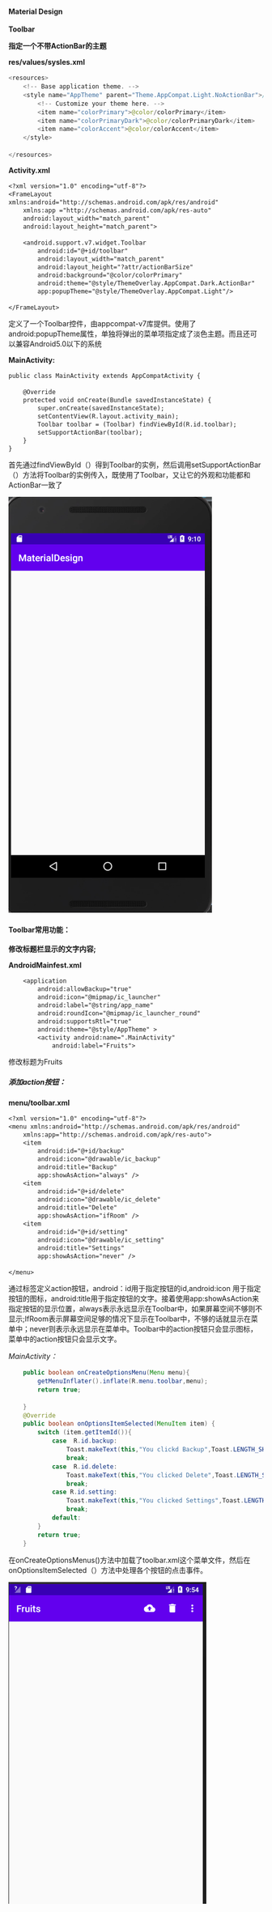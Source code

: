 #### Material Design

**Toolbar**

**指定一个不带ActionBar的主题**

**res/values/sysles.xml**

```java
<resources>
    <!-- Base application theme. -->
    <style name="AppTheme" parent="Theme.AppCompat.Light.NoActionBar">//表示浅色主题
        <!-- Customize your theme here. -->
        <item name="colorPrimary">@color/colorPrimary</item>
        <item name="colorPrimaryDark">@color/colorPrimaryDark</item>
        <item name="colorAccent">@color/colorAccent</item>
    </style>

</resources>
```

**Activity.xml**

```
<?xml version="1.0" encoding="utf-8"?>
<FrameLayout xmlns:android="http://schemas.android.com/apk/res/android"
    xmlns:app ="http://schemas.android.com/apk/res-auto"
    android:layout_width="match_parent"
    android:layout_height="match_parent">

    <android.support.v7.widget.Toolbar
        android:id="@+id/toolbar"
        android:layout_width="match_parent"
        android:layout_height="?attr/actionBarSize"
        android:background="@color/colorPrimary"
        android:theme="@style/ThemeOverlay.AppCompat.Dark.ActionBar"
        app:popupTheme="@style/ThemeOverlay.AppCompat.Light"/>

</FrameLayout>
```

定义了一个Toolbar控件，由appcompat-v7库提供。使用了android:popupTheme属性，单独将弹出的菜单项指定成了淡色主题。而且还可以兼容Android5.0以下的系统

**MainActivity:**

```
public class MainActivity extends AppCompatActivity {

    @Override
    protected void onCreate(Bundle savedInstanceState) {
        super.onCreate(savedInstanceState);
        setContentView(R.layout.activity_main);
        Toolbar toolbar = (Toolbar) findViewById(R.id.toolbar);
        setSupportActionBar(toolbar);
    }
}
```

首先通过findViewById（）得到Toolbar的实例，然后调用setSupportActionBar（）方法将Toolbar的实例传入，既使用了Toolbar，又让它的外观和功能都和ActionBar一致了



![Toolbar](https://github.com/PengFeisupper/2018118122_Android/blob/homework/MaterialDesign/%E6%88%AA%E5%9B%BE/%E6%89%B9%E6%B3%A8%202020-11-30%20171104.png)



#### **Toolbar常用功能：**

**修改标题栏显示的文字内容;**

**AndroidMainfest.xml**

```
    <application
        android:allowBackup="true"
        android:icon="@mipmap/ic_launcher"
        android:label="@string/app_name"
        android:roundIcon="@mipmap/ic_launcher_round"
        android:supportsRtl="true"
        android:theme="@style/AppTheme" >
        <activity android:name=".MainActivity"
            android:label="Fruits">
```

修改标题为Fruits

##### 添加action按钮：

**menu/toolbar.xml**

```
<?xml version="1.0" encoding="utf-8"?>
<menu xmlns:android="http://schemas.android.com/apk/res/android"
    xmlns:app="http://schemas.android.com/apk/res-auto">
    <item
        android:id="@+id/backup"
        android:icon="@drawable/ic_backup"
        android:title="Backup"
        app:showAsAction="always" />
    <item
        android:id="@+id/delete"
        android:icon="@drawable/ic_delete"
        android:title="Delete"
        app:showAsAction="ifRoom" />
    <item
        android:id="@+id/setting"
        android:icon="@drawable/ic_setting"
        android:title="Settings"
        app:showAsAction="never" />

</menu>
```

通过<item>标签定义action按钮，android：id用于指定按钮的id,android:icon 用于指定按钮的图标，android:title用于指定按钮的文字。接着使用app:showAsAction来指定按钮的显示位置，always表示永远显示在Toolbar中，如果屏幕空间不够则不显示;IfRoom表示屏幕空间足够的情况下显示在Toolbar中，不够的话就显示在菜单中；never则表示永远显示在菜单中。Toolbar中的action按钮只会显示图标，菜单中的action按钮只会显示文字。

*MainActivity：*

```java
    public boolean onCreateOptionsMenu(Menu menu){
        getMenuInflater().inflate(R.menu.toolbar,menu);
        return true;

    }
    @Override
    public boolean onOptionsItemSelected(MenuItem item) {
        switch (item.getItemId()){
            case  R.id.backup:
                Toast.makeText(this,"You clickd Backup",Toast.LENGTH_SHORT).show();
                break;
            case  R.id.delete:
                Toast.makeText(this,"You clicked Delete",Toast.LENGTH_SHORT).show();
                break;
            case R.id.setting:
                Toast.makeText(this,"You clicked Settings",Toast.LENGTH_SHORT).show();
                break;
            default:
        }
        return true;
    }
```

在onCreateOptionsMenus()方法中加载了toolbar.xml这个菜单文件，然后在onOptionsItemSelected（）方法中处理各个按钮的点击事件。

![action按钮](https://github.com/PengFeisupper/2018118122_Android/blob/homework/MaterialDesign/%E6%88%AA%E5%9B%BE/%E6%89%B9%E6%B3%A8%202020-12-24%20175450.png)